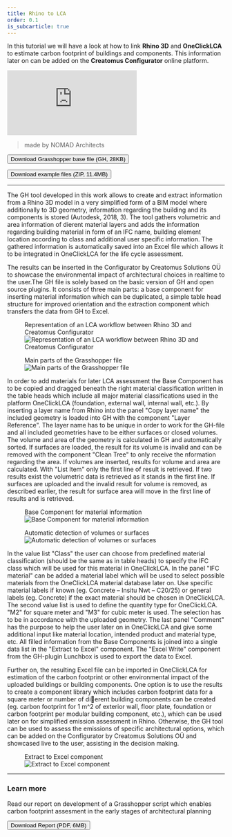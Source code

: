 ```yaml
---
title: Rhino to LCA
order: 0.1
is_subcarticle: true
---
```


In this tutorial we will have a look at how to link **Rhino 3D** and **OneClickLCA** to estimate carbon footprint of buildings and components. This information later on can be added on the **Creatomus Configurator** online platform.

<div class="mx-auto mb-16 relative embedded-video"><iframe src="https://player.vimeo.com/video/521934393?color=059669&title=1&byline=0&portrait=0" frameborder="0" allow="autoplay; fullscreen" allowfullscreen="allowfullscreen" title="Life cycle analysis of Rhinoceros 3D model" class="xs:rounded-lg xs:shadow-lg absolute w-full h-full"></iframe></div>

> made by NOMAD Architects

<a rel="noopener" target="_blank" href="https://res.cloudinary.com/patternbuildings/raw/upload/v1615458751/tutorials/Rhino_to_LCA_knzdeu.gh"><button class="btn btn-fill bg-blue-600">Download Grasshopper base file (GH, 28KB)</button></a>

<a rel="noopener" target="_blank" href="https://drive.google.com/file/d/1ycA-LJb69V-IYD8jUA2-3_hQ__CPdsF3/view?usp=sharing"><button class="btn btn-outline text-blue-600 mb-8">Download example files (ZIP, 11.4MB)</button></a>

---

The GH tool developed in this work allows to create and extract information from a Rhino 3D model in a very simplified form of a BIM model where additionally to 3D geometry, information regarding the building and its components is stored (Autodesk, 2018, 3). The tool gathers volumetric and area information of dierent material layers and adds the information regarding building material in form of an IFC name, building element location according to class and additional user specific information. The gathered information is automatically saved into an Excel file which allows it to be integrated in OneClickLCA for the life cycle assessment.

The results can be inserted in the Configurator by Creatomus Solutions OÜ to showcase the environmental impact of architectural choices in realtime to the user.The GH file is solely based on the basic version of GH and open source plugins. It consists of three main parts: a base component for inserting material information which can be duplicated, a simple table head structure for improved orientation and the extraction component which transfers the data from GH to Excel.

<figure>
<figcaption>Representation of an LCA workflow between Rhino 3D and Creatomus Configurator</figcaption>
<img src="https://res.cloudinary.com/patternbuildings/image/upload/v1615480943/tutorials/fig02_msv5vd.png" alt="Representation of an LCA workflow between Rhino 3D and Creatomus Configurator">
</figure>

<figure>
<figcaption>Main parts of the Grasshopper file</figcaption>
<img src="https://res.cloudinary.com/patternbuildings/image/upload/v1615480944/tutorials/fig06_gkbvgl.png" alt="Main parts of the Grasshopper file">
</figure>

In order to add materials for later LCA assessment the Base Component has to be copied and dragged beneath the right material classification written in the table heads which include all major material classifications used in the platform OneClickLCA (foundation, external wall, internal wall, etc.). By inserting a layer name from Rhino into the panel "Copy layer name" the included geometry is loaded into GH with the component "Layer Reference". The layer name has to be unique in order to work for the GH-file and all included geometries have to be either surfaces or closed volumes. The volume and area of the geometry is calculated in GH and automatically sorted. If surfaces are loaded, the result for its volume is invalid and can be removed with the component "Clean Tree" to only receive the nformation
regarding the area. If volumes are inserted, results for volume and area are calculated. With "List Item" only the first line of result is
retrieved. If two results exist the volumetric data is retrieved as it stands in the first line. If surfaces are uploaded and the invalid result for volume is removed, as described earlier, the result for surface area will move in the first line of results and is retrieved.

<figure>
<figcaption>Base Component for material information</figcaption>
<img src="https://res.cloudinary.com/patternbuildings/image/upload/v1615480944/tutorials/fig04_gmu3ka.png" alt="Base Component for material information">
</figure>

<figure class="mt-8">
<figcaption>Automatic detection of volumes or surfaces</figcaption>
<img src="https://res.cloudinary.com/patternbuildings/image/upload/v1615480943/tutorials/fig05_s5fer7.png" alt="Automatic detection of volumes or surfaces">
</figure>

In the value list "Class" the user can choose from predefined material classification (should be the same as in table heads) to specify the IFC class which will be used for this material in OneClickLCA. In the panel "IFC material" can be added a material label which will be used to select possible materials from the OneClickLCA material database later on. Use specific material labels if known (eg. Concrete – Insitu Nwt – C20/25) or general labels (eg. Concrete) if the exact material should be chosen in OneClickLCA. The second value list is used to define the quantity type for OneClickLCA. "M2" for square meter and "M3" for cubic meter is used. The selection has to be in accordance with the uploaded geometry. The last panel "Comment" has the purpose to help the user later on in OneClickLCA and give some additional input like material location, intended product and material type, etc. All filled information from the Base Components is joined into a single data list in the "Extract to Excel" component. The "Excel Write" component from the GH-plugin Lunchbox is used to export the data to Excel.

Further on, the resulting Excel file can be imported in OneClickLCA for estimation of the carbon footprint or other environmental impact of the uploaded buildings or building components. One option is to use the results to create a component library which includes carbon footprint data for a square meter or number of dierent building components can be created (eg. carbon footprint for 1 m^2 of exterior wall, floor plate, foundation or carbon footprint per modular building component, etc.), which can be used later on for simplified emission assessment in Rhino. Otherwise, the GH tool can be used to assess the emissions of specific architectural options, which can be added on the Configurator by Creatomus Solutions OÜ and showcased live to the user, assisting in the decision making.

<figure>
<figcaption>Extract to Excel component</figcaption>
<img src="https://res.cloudinary.com/patternbuildings/image/upload/v1615480944/tutorials/fig06_gkbvgl.png" alt="Extract to Excel component">
</figure>

---

### Learn more

Read our report on development of a Grasshopper script which enables carbon footprint assesment in the early stages of architectural planning

<a rel="noopener" target="_blank" href="https://res.cloudinary.com/patternbuildings/image/upload/v1615456641/tutorials/paper_on_GH_tools_c0m9ge.pdf"><button class="btn btn-outline text-blue-600">Download Report (PDF, 6MB)</button></a>

